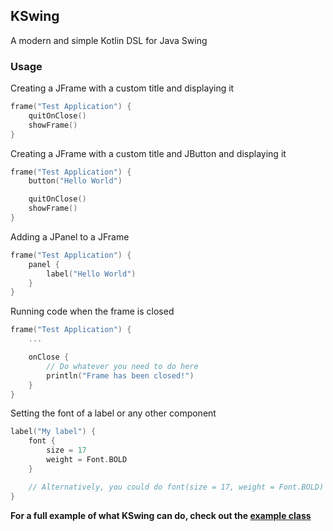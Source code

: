 ## KSwing

A modern and simple Kotlin DSL for Java Swing

### Usage

Creating a JFrame with a custom title and displaying it

```kotlin
frame("Test Application") {
    quitOnClose()
    showFrame()
}
```

Creating a JFrame with a custom title and JButton and displaying it

```kotlin
frame("Test Application") {
    button("Hello World")

    quitOnClose()
    showFrame()
}
```

Adding a JPanel to a JFrame

```kotlin
frame("Test Application") {
    panel {
        label("Hello World")
    }
}
```

Running code when the frame is closed

```kotlin
frame("Test Application") {
    ...

    onClose {
        // Do whatever you need to do here
        println("Frame has been closed!")
    }
}
```

Setting the font of a label or any other component

```kotlin
label("My label") {
    font {
        size = 17
        weight = Font.BOLD
    }

    // Alternatively, you could do font(size = 17, weight = Font.BOLD)
}
```

**For a full example of what KSwing can do, check out
the [example class](https://github.com/dreamhopping/KSwing/blob/master/src/test/kotlin/dev/dreamhopping/kswing/KSwingExample.kt)**